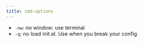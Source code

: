 ```yaml
---
title: cmd-options
---
```


* `-nw`: no window: use terminal
* `-q`: no load init.el. Use when you break your config

